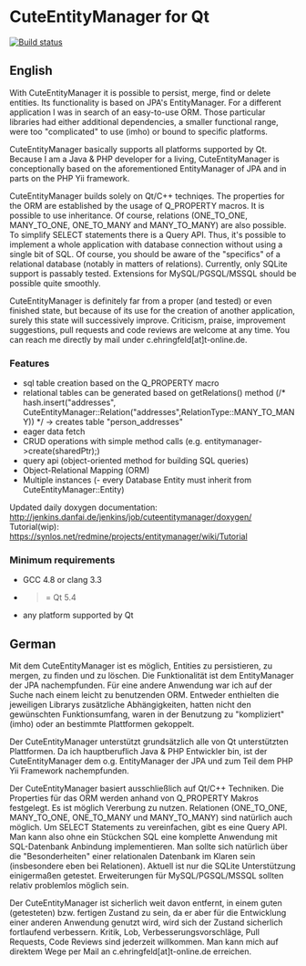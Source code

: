 # CuteEntityManager for Qt

[![Build status](https://ci.appveyor.com/api/projects/status/upd727lxpxvvxo2v/branch/master?svg=true)](https://ci.appveyor.com/project/Professi/cuteentitymanager/branch/master)

## English
With CuteEntityManager it is possible to persist, merge, find or delete 
entities. Its functionality is based on JPA's EntityManager. For a 
different application I was in search of an easy-to-use ORM. Those particular libraries had either additional dependencies, a smaller 
functional range, were too "complicated" to use (imho) or bound to 
specific platforms.

CuteEntityManager basically supports all platforms supported by Qt. 
Because I am a Java & PHP developer for a living, CuteEntityManager is 
conceptionally based on the aforementioned EntityManager of JPA and in 
parts on the PHP Yii framework.

CuteEntityManager builds solely on Qt/C++ techniqes. The properties for 
the ORM are established by the usage of Q_PROPERTY macros. It is 
possible to use inheritance. Of course, relations (ONE_TO_ONE, 
MANY_TO_ONE, ONE_TO_MANY and MANY_TO_MANY) are also possible. To 
simplify SELECT statements there is a Query API. Thus, it's possible to 
implement a whole application with database connection without using a 
single bit of SQL. Of course, you should be aware of the "specifics" of 
a relational database (notably in matters of relations). Currently, only 
SQLite support is passably tested. Extensions for MySQL/PGSQL/MSSQL 
should be possible quite smoothly.

CuteEntityManager is definitely far from a proper (and tested) or even 
finished state, but because of its use for the creation of another 
application, surely this state will successively improve. Criticism, 
praise, improvement suggestions, pull requests and code reviews are 
welcome at any time. You can reach me directly by mail under
c.ehringfeld[at]t-online.de.

### Features

- sql table creation based on the Q_PROPERTY macro
- relational tables can be generated based on getRelations() method (/* hash.insert("addresses", CuteEntityManager::Relation("addresses",RelationType::MANY_TO_MANY))  */ -> creates table "person_addresses"
- eager data fetch
- CRUD operations with simple method calls (e.g. entitymanager->create(sharedPtr);)
- query api (object-oriented method for building SQL queries)
- Object-Relational Mapping (ORM)
- Multiple instances
(- every Database Entity must inherit from CuteEntityManager::Entity)

Updated daily doxygen documentation:
http://jenkins.danfai.de/jenkins/job/cuteentitymanager/doxygen/
Tutorial(wip):
https://synlos.net/redmine/projects/entitymanager/wiki/Tutorial

### Minimum requirements

- GCC 4.8 or clang 3.3
- >= Qt 5.4
- any platform supported by Qt

## German
Mit dem CuteEntityManager ist es möglich, Entities zu persistieren, zu 
mergen, zu finden und zu löschen. Die Funktionalität ist dem 
EntityManager der JPA nachempfunden. Für eine andere Anwendung war ich 
auf der Suche nach einem leicht zu benutzenden ORM. Entweder enthielten 
die jeweiligen Librarys zusätzliche Abhängigkeiten, hatten nicht den 
gewünschten Funktionsumfang, waren in der Benutzung zu 
"kompliziert"(imho) oder an bestimmte Plattformen gekoppelt.

Der CuteEntityManager unterstützt grundsätzlich alle von Qt 
unterstützten Plattformen. Da ich hauptberuflich Java & PHP Entwickler 
bin, ist der CuteEntityManager dem o.g. EntityManager der JPA und zum 
Teil dem PHP Yii Framework nachempfunden.

Der CuteEntityManager basiert ausschließlich auf Qt/C++ Techniken. Die
Properties für das ORM werden anhand von Q_PROPERTY Makros festgelegt. 
Es ist möglich Vererbung zu nutzen. Relationen (ONE_TO_ONE, MANY_TO_ONE, 
ONE_TO_MANY und MANY_TO_MANY) sind natürlich auch möglich. Um SELECT 
Statements zu vereinfachen, gibt es eine Query API. Man kann also ohne 
ein Stückchen SQL eine komplette Anwendung mit SQL-Datenbank Anbindung 
implementieren. Man sollte sich natürlich über die "Besonderheiten" 
einer relationalen Datenbank im Klaren sein (insbesondere eben bei 
Relationen). Aktuell ist nur die SQLite Unterstützung einigermaßen 
getestet. Erweiterungen für MySQL/PGSQL/MSSQL sollten relativ problemlos 
möglich sein.

Der CuteEntityManager ist sicherlich weit davon entfernt, in einem guten 
(getesteten) bzw. fertigen Zustand zu sein, da er aber für die 
Entwicklung einer anderen Anwendung genutzt wird, wird sich der Zustand 
sicherlich fortlaufend verbessern. Kritik, Lob, Verbesserungsvorschläge, 
Pull Requests, Code Reviews sind jederzeit willkommen. Man kann mich auf 
direktem Wege per Mail an c.ehringfeld[at]t-online.de erreichen.

